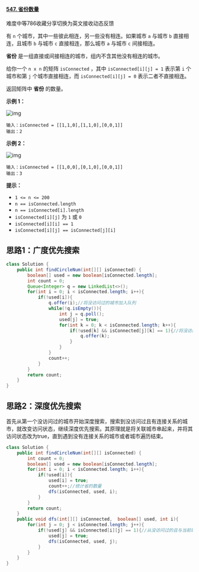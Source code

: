 #### [547. 省份数量](https://leetcode.cn/problems/number-of-provinces/)

难度中等786收藏分享切换为英文接收动态反馈

有 `n` 个城市，其中一些彼此相连，另一些没有相连。如果城市 `a` 与城市 `b` 直接相连，且城市 `b` 与城市 `c` 直接相连，那么城市 `a` 与城市 `c` 间接相连。

**省份** 是一组直接或间接相连的城市，组内不含其他没有相连的城市。

给你一个 `n x n` 的矩阵 `isConnected` ，其中 `isConnected[i][j] = 1` 表示第 `i` 个城市和第 `j` 个城市直接相连，而 `isConnected[i][j] = 0` 表示二者不直接相连。

返回矩阵中 **省份** 的数量。

 

**示例 1：**

![img](https://assets.leetcode.com/uploads/2020/12/24/graph1.jpg)

```
输入：isConnected = [[1,1,0],[1,1,0],[0,0,1]]
输出：2
```

**示例 2：**

![img](https://assets.leetcode.com/uploads/2020/12/24/graph2.jpg)

```
输入：isConnected = [[1,0,0],[0,1,0],[0,0,1]]
输出：3
```

 

**提示：**

- `1 <= n <= 200`
- `n == isConnected.length`
- `n == isConnected[i].length`
- `isConnected[i][j]` 为 `1` 或 `0`
- `isConnected[i][i] == 1`
- `isConnected[i][j] == isConnected[j][i]`

## 思路1：广度优先搜索 

```java
class Solution {
    public int findCircleNum(int[][] isConnected) {
        boolean[] used = new boolean[isConnected.length];
        int count = 0;
        Queue<Integer> q = new LinkedList<>();
        for(int i = 0; i < isConnected.length; i++){
            if(!used[i]){
                q.offer(i);//将没访问过的城市加入队列
                while(!q.isEmpty()){
                    int j = q.poll();
                    used[j] = true;
                    for(int k = 0; k < isConnected.length; k++){
                        if(!used[k] && isConnected[j][k] == 1){//将没访问过的，且有连接的城市加入队列
                            q.offer(k);
                        }
                    }
                }
                count++;
            }
        }
        return count;
    }
}
```

## 思路2：深度优先搜索

首先从第一个没访问过的城市开始深度搜索，搜索到没访问过且有连接关系的城市，就改变访问状态，继续深度优先搜索。其原理就是将关联城市串起来，并将其访问状态改为true，直到遇到没有连接关系的城市或者城市遍历结束。

```java
class Solution {
    public int findCircleNum(int[][] isConnected) {
        int count = 0;
        boolean[] used = new boolean[isConnected.length];
        for(int i = 0; i < isConnected.length; i++){
            if(!used[i]){
                used[i] = true;
                count++;//统计省的数量
                dfs(isConnected, used, i);
            }
        }
        return count;
    }
    public void dfs(int[][] isConnected,  boolean[] used, int i){
        for(int j = 0; j < isConnected.length; j++){
            if(!used[j] && isConnected[i][j] == 1){//从没访问过的且与当前城市有连接关系的城开始深度搜索
                used[j] = true;
                dfs(isConnected, used, j);
            }
        }
    }
}
```